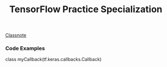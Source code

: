 <header> 
    <h1>TensorFlow Practice Specialization</h1> 
</header> 

[<ins>Classnote</ins>](https://docs.google.com/document/d/1-TpmOpuQp7FAT_duquwstNYlvN6USKJvMQ9FweGatcQ/edit)

<h3> Code Examples</h3>
<ahref="https://colab.research.google.com/github/vanlicht/MachineLearningJourney/blob/master/tensorflow_practice_specialization/course_01_intro/week02/Course_1_Part_4_Lesson_2_Notebook.ipynb#scrollTo=pkaEHHgqZbYv">class myCallback(tf.keras.callbacks.Callback) </a>
   
